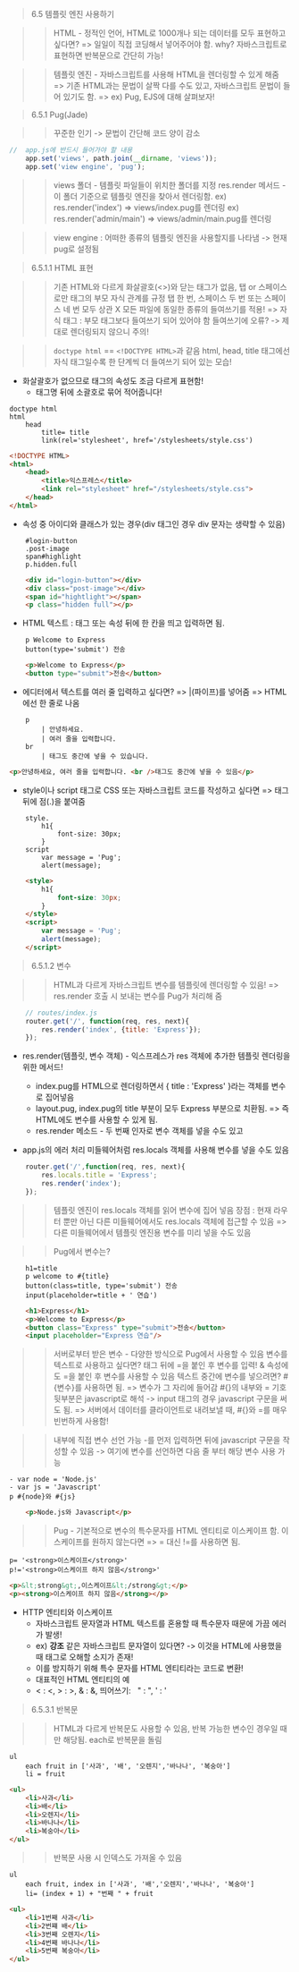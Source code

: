 > 6.5 템플릿 엔진 사용하기 

>> HTML - 정적인 언어, HTML로 1000개나 되는 데이터를 모두 표현하고 싶다면? 
>> => 일일이 직접 코딩해서 넣어주어야 함. why? 자바스크립트로 표현하면 반복문으로 간단히 가능!

>> 템플릿 엔진 - 자바스크립트를 사용해 HTML을 렌더링할 수 있게 해줌 
>> => 기존 HTML과는 문법이 살짝 다를 수도 있고, 자바스크립트 문법이 들어 있기도 함.
>> => ex) Pug, EJS에 대해 살펴보자!

> 6.5.1 Pug(Jade)

>> 꾸준한 인기 -> 문법이 간단해 코드 양이 감소
```javascript
//  app.js에 반드시 들어가야 할 내용
    app.set('views', path.join(__dirname, 'views'));
    app.set('view engine', 'pug');
```
>> views 폴더 - 템플릿 파일들이 위치한 폴더를 지정 
>> res.render 메서드 - 이 폴더 기준으로 템플릿 엔진을 찾아서 렌더링함.
>> ex) res.render('index') => views/index.pug를 렌더링 
>> ex) res.render('admin/main') => views/admin/main.pug를 렌더링 

>> view engine : 어떠한 종류의 템플릿 엔진을 사용할지를 나타냄 -> 현재 pug로 설정됨

> 6.5.1.1 HTML 표현 

>> 기존 HTML와 다르게 화살괄호(<>)와 닫는 태그가 없음, 탭 or 스페이스로만 태그의 부모 자식 관계를 규정 
>> 탭 한 번, 스페이스 두 번 또는 스페이스 네 번 모두 상관 X
>> 모든 파일에 동일한 종류의 들여쓰기를 적용! => 자식 태그 : 부모 태그보다 들여쓰기 되어 있어야 함
>> 들여쓰기에 오류? -> 제대로 렌더링되지 않으니 주의!

>> `doctype html` == `<!DOCTYPE HTML>`과 같음  html, head, title 태그에선 자식 태그일수록 한 단계씩 더 들여쓰기 되어 있는 모습!

* 화살괄호가 없으므로 태그의 속성도 조금 다르게 표현함! 
    * 태그명 뒤에 소괄호로 묶어 적어줍니다!
```pug
doctype html
html
    head
        title= title
        link(rel='stylesheet', href='/stylesheets/style.css')
```
```html
<!DOCTYPE HTML>
<html> 
    <head>
        <title>익스프레스</title>
        <link rel="stylesheet" href="/stylesheets/style.css">
    </head>
</html>
```

* 속성 중 아이디와 클래스가 있는 경우(div 태그인 경우 div 문자는 생략할 수 있음)
```pug
    #login-button
    .post-image
    span#highlight
    p.hidden.full
```
```html
    <div id="login-button"></div>
    <div class="post-image"></div>
    <span id="hightlight"></span>
    <p class="hidden full"></p>
```

* HTML 텍스트 : 태그 또는 속성 뒤에 한 칸을 띄고 입력하면 됨.
```pug
    p Welcome to Express 
    button(type='submit') 전송
```
```html
    <p>Welcome to Express</p>
    <button type="submit">전송</button>
```

* 에디터에서 텍스트를 여러 줄 입력하고 싶다면? => |(파이프)를 넣어줌  => HTML에선 한 줄로 나옴
```pug
    p
        | 안녕하세요.
        | 여러 줄을 입력합니다.
    br
        | 태그도 중간에 넣을 수 있습니다.
```
```html
<p>안녕하세요, 여러 줄을 입력합니다. <br />태그도 중간에 넣을 수 있음</p>
```

* style이나 script 태그로 CSS 또는 자바스크립트 코드를 작성하고 싶다면 => 태그 뒤에 점(.)을 붙여줌
```pug
    style.
        h1{
            font-size: 30px;
        }
    script
        var message = 'Pug';
        alert(message);    
```
```HTML
    <style>
        h1{
            font-size: 30px;
        }
    </style>
    <script>
        var message = 'Pug';
        alert(message);
    </script>
```

> 6.5.1.2 변수 

>> HTML과 다르게 자바스크립트 변수를 템플릿에 렌더링할 수 있음! => res.render 호출 시 보내는 변수를 Pug가 처리해 줌 
```javascript
    // routes/index.js
    router.get('/', function(req, res, next){
        res.render('index', {title: 'Express'});
    });
```
* res.render(템플릿, 변수 객체) - 익스프레스가 res 객체에 추가한 템플릿 렌더링을 위한 메서드!
    * index.pug를 HTML으로 렌더링하면서 { title : 'Express' }라는 객체를 변수로 집어넣음
    * layout.pug, index.pug의 title 부분이 모두 Express 부분으로 치환됨. => 즉 HTML에도 변수를 사용할 수 있게 됨.
    * res.render 메소드 - 두 번째 인자로 변수 객체를 넣을 수도 있고

* app.js의 에러 처리 미들웨어처럼 res.locals 객체를 사용해 변수를 넣을 수도 있음 
```javascript
    router.get('/',function(req, res, next){
        res.locals.title = 'Express';
        res.render('index');
    });
```
>> 템플릿 엔진이 res.locals 객체를 읽어 변수에 집어 넣음 
>> 장점 : 현재 라우터 뿐만 아닌 다른 미들웨어에서도 res.locals 객체에 접근할 수 있음 => 다른 미들웨어에서 템플릿 엔진용 변수를 미리 넣을 수도 있음 

>> Pug에서 변수는?
```pug
    h1=title
    p welcome to #{title}
    button(class=title, type='submit') 전송
    input(placeholder=title + ' 연습')
```
```html
    <h1>Express</h1>
    <p>Welcome to Express</p>
    <button class="Express" type="submit">전송</button>
    <input placeholder="Express 연습"/>
```
>> 서버로부터 받은 변수 - 다양한 방식으로 Pug에서 사용할 수 있음 
>> 변수를 텍스트로 사용하고 싶다면? 태그 뒤에 =을 붙인 후 변수를 입력! & 속성에도 =을 붙인 후 변수를 사용할 수 있음
>> 텍스트 중간에 변수를 넣으려면? #{변수}를 사용하면 됨. => 변수가 그 자리에 들어감 
>> #{}의 내부와 = 기호 뒷부분은 javascript로 해석 -> input 태그의 경우 javascript 구문을 써도 됨.
>> => 서버에서 데이터를 클라이언트로 내려보낼 때, #{}와 =를 매우 빈번하게 사용함!

>> 내부에 직접 변수 선언 가능 
>> -를 먼저 입력하면 뒤에 javascript 구문을 작성할 수 있음 -> 여기에 변수를 선언하면 다음 줄 부터 해당 변수 사용 가능

```pug
- var node = 'Node.js'
- var js = 'Javascript'
p #{node}와 #{js}
```
```html
    <p>Node.js와 Javascript</p>
```
>> Pug - 기본적으로 변수의 특수문자를 HTML 엔티티로 이스케이프 함.
>> 이스케이프를 원하지 않는다면 => = 대신 !=를 사용하면 됨.
```pug
p= '<strong>이스케이프</strong>'
p!='<strong>이스케이프 하지 않음</strong>'
```
```html
<p>&lt;strong&gt;,이스케이프&lt;/strong&gt;</p>
<p><strong>이스케이프 하지 않음</strong></p>
```

* HTTP 엔티티와 이스케이프 
    * 자바스크립트 문자열과 HTML 텍스트를 혼용할 때 특수문자 때문에 가끔 에러가 발생!
    * ex) <strong>강조</strong> 같은 자바스크립트 문자열이 있다면? -> 이것을 HTML에 사용했을 때 태그로 오해할 소지가 존재!
    * 이를 방지하기 위해 특수 문자를 HTML 엔티티라는 코드로 변환! 
    * 대표적인 HTML 엔티티의 예 
    * < : &lt;, > : &gt;, & : &amp;, 띄어쓰기: &nbsp; " : &quot;, ' : &apos;

> 6.5.3.1 반복문 

>> HTML과 다르게 반복문도 사용할 수 있음, 반복 가능한 변수인 경우일 때만 해당됨.
>> each로 반복문을 돌림
```pug 
ul 
    each fruit in ['사과', '배', '오렌지','바나나', '복숭아']
    li = fruit
```
```html
<ul>
    <li>사과</li>
    <li>배</li>
    <li>오렌지</li>
    <li>바나나</li>
    <li>복숭아</li>
</ul>
```

>> 반복문 사용 시 인덱스도 가져올 수 있음 
```pug
ul  
    each fruit, index in ['사과', '배','오렌지','바나나', '복숭아']
    li= (index + 1) + "번째 " + fruit  
```
```html
<ul>
    <li>1번째 사과</li>
    <li>2번쨰 배</li>
    <li>3번째 오렌지</li>
    <li>4번째 바나나</li>
    <li>5번째 복숭아</li>
</ul>
```








